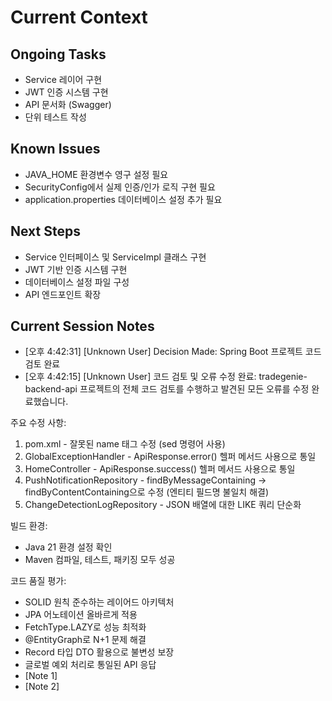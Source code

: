 # Current Context

## Ongoing Tasks

- Service 레이어 구현
- JWT 인증 시스템 구현
- API 문서화 (Swagger)
- 단위 테스트 작성
## Known Issues

- JAVA_HOME 환경변수 영구 설정 필요
- SecurityConfig에서 실제 인증/인가 로직 구현 필요
- application.properties 데이터베이스 설정 추가 필요
## Next Steps

- Service 인터페이스 및 ServiceImpl 클래스 구현
- JWT 기반 인증 시스템 구현
- 데이터베이스 설정 파일 구성
- API 엔드포인트 확장
## Current Session Notes

- [오후 4:42:31] [Unknown User] Decision Made: Spring Boot 프로젝트 코드 검토 완료
- [오후 4:42:15] [Unknown User] 코드 검토 및 오류 수정 완료: tradegenie-backend-api 프로젝트의 전체 코드 검토를 수행하고 발견된 모든 오류를 수정 완료했습니다.

주요 수정 사항:
1. pom.xml - 잘못된 name 태그 수정 (sed 명령어 사용)
2. GlobalExceptionHandler - ApiResponse.error() 헬퍼 메서드 사용으로 통일
3. HomeController - ApiResponse.success() 헬퍼 메서드 사용으로 통일  
4. PushNotificationRepository - findByMessageContaining → findByContentContaining으로 수정 (엔티티 필드명 불일치 해결)
5. ChangeDetectionLogRepository - JSON 배열에 대한 LIKE 쿼리 단순화

빌드 환경:
- Java 21 환경 설정 확인
- Maven 컴파일, 테스트, 패키징 모두 성공

코드 품질 평가:
- SOLID 원칙 준수하는 레이어드 아키텍처
- JPA 어노테이션 올바르게 적용
- FetchType.LAZY로 성능 최적화
- @EntityGraph로 N+1 문제 해결
- Record 타입 DTO 활용으로 불변성 보장
- 글로벌 예외 처리로 통일된 API 응답
- [Note 1]
- [Note 2]
